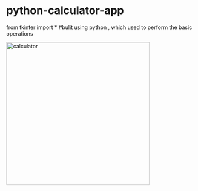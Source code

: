 # python-calculator-app
from tkinter import *
#bulit using python , which used to perform the basic operations



<img width="378" alt="calculator" src="https://user-images.githubusercontent.com/61873858/113497100-09bef880-951e-11eb-8a56-acbce7346c28.png">

